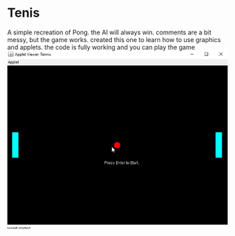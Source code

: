 # Tenis
A simple recreation of Pong. the AI will always win. comments are a bit messy, but the game works. created this one to learn how to use graphics and applets. the code is fully working and you can play the game 
![](pong.gif)
